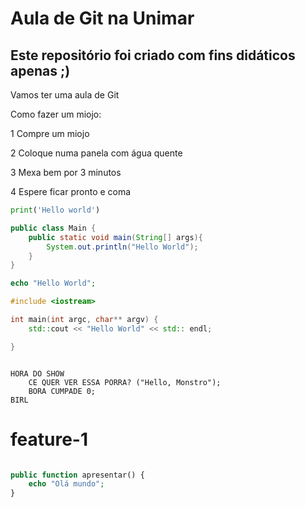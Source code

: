 # Aula de Git na Unimar

## Este repositório foi criado com fins didáticos apenas ;)

Vamos ter uma aula de Git

Como fazer um miojo:

1 Compre um miojo

2 Coloque numa panela com água quente

3 Mexa bem por 3 minutos

4 Espere ficar pronto e coma

``` python
print('Hello world')
```

``` java
public class Main {
    public static void main(String[] args){
        System.out.println("Hello World");
    }
}
```

``` php
echo "Hello World";
```

```C++
#include <iostream>

int main(int argc, char** argv) {
    std::cout << "Hello World" << std:: endl;

}
```

```BIRL

HORA DO SHOW
    CE QUER VER ESSA PORRA? ("Hello, Monstro");
    BORA CUMPADE 0;
BIRL
```


# feature-1

```php

public function apresentar() {
    echo "Olá mundo";
}

```

